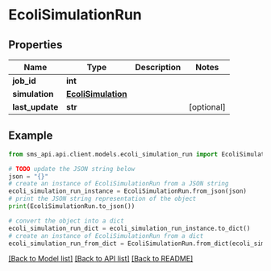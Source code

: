 # EcoliSimulationRun

## Properties

| Name            | Type                                      | Description | Notes      |
| --------------- | ----------------------------------------- | ----------- | ---------- |
| **job_id**      | **int**                                   |             |
| **simulation**  | [**EcoliSimulation**](EcoliSimulation.md) |             |
| **last_update** | **str**                                   |             | [optional] |

## Example

```python
from sms_api.api.client.models.ecoli_simulation_run import EcoliSimulationRun

# TODO update the JSON string below
json = "{}"
# create an instance of EcoliSimulationRun from a JSON string
ecoli_simulation_run_instance = EcoliSimulationRun.from_json(json)
# print the JSON string representation of the object
print(EcoliSimulationRun.to_json())

# convert the object into a dict
ecoli_simulation_run_dict = ecoli_simulation_run_instance.to_dict()
# create an instance of EcoliSimulationRun from a dict
ecoli_simulation_run_from_dict = EcoliSimulationRun.from_dict(ecoli_simulation_run_dict)
```

[[Back to Model list]](../README.md#documentation-for-models) [[Back to API list]](../README.md#documentation-for-api-endpoints) [[Back to README]](../README.md)

